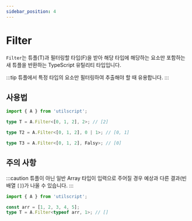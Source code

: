 ```yaml
---
sidebar_position: 4
---
```


# Filter

`Filter`는 튜플(T)과 필터링할 타입(F)을 받아 해당 타입에 해당하는 요소만 포함하는 새 튜플을 반환하는 TypeScript 유틸리티 타입입니다.

:::tip
튜플에서 특정 타입의 요소만 필터링하여 추출해야 할 때 유용합니다.
:::

## 사용법

```ts
import { A } from 'utilscript';

type T = A.Filter<[0, 1, 2], 2>; // [2]

type T2 = A.Filter<[0, 1, 2], 0 | 1>; // [0, 1]

type T3 = A.Filter<[0, 1, 2], Falsy>; // [0]
```

## 주의 사항

:::caution
튜플이 아닌 일반 Array 타입이 입력으로 주어질 경우 예상과 다른 결과(빈 배열 `[]`)가 나올 수 있습니다.
:::

```ts
import { A } from 'utilscript';

const arr = [1, 2, 3, 4, 5];
type T = A.Filter<typeof arr, 1>; // []
```
